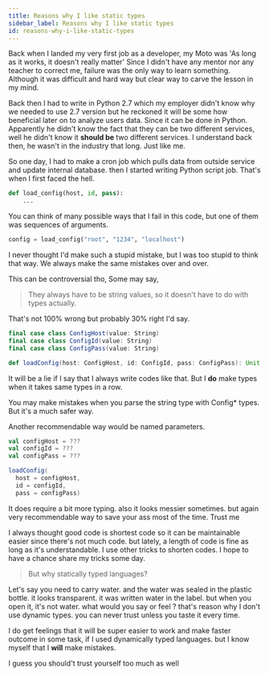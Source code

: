 ```yaml
---
title: Reasons why I like static types
sidebar_label: Reasons why I like static types
id: reasons-why-i-like-static-types
---
```

Back when I landed my very first job as a developer, my Moto was 'As long as it works, it doesn't really matter' Since I didn't have any mentor nor any teacher to correct me, failure was the only way to learn something. Although it was difficult and hard way but clear way to carve  the lesson in my mind.

Back then I had to write in Python 2.7 which my employer didn't know why we needed to use 2.7 version but he reckoned it will be some how beneficial later on to analyze users data. Since it can be done in Python. Apparently he didn't know the fact that they can be two different services, well he didn't know it **should be** two different services. I understand back then, he wasn't in the industry that long. Just like me.

So one day, I had to make a cron job which pulls data from outside service and update internal database. then I started writing Python script job.  That's when I first faced the hell.

```python
def load_config(host, id, pass):
    ...

```

You can think of many possible ways that I fail in this code, but one of them was sequences of arguments.

```python
config = load_config("root", "1234", "localhost")
```

I never thought I'd make such a stupid mistake, but I was too stupid to think that way. We always make the same mistakes over and over.

This can be controversial tho,  Some may say,

> They always have to be string values, so it doesn't have to do with types actually.


That's not 100% wrong but probably 30% right I'd say.

```scala
final case class ConfigHost(value: String)
final case class ConfigId(value: String)
final case class ConfigPass(value: String)

def loadConfig(host: ConfigHost, id: ConfigId, pass: ConfigPass): Unit = ???

```

It will be a lie if I say that I always write codes like that. But I **do** make types when it takes same types in a row.

You may make mistakes when you parse the string type with Config* types. But it's a much safer way.

Another recommendable way would be named parameters.

```scala
val configHost = ???
val configId = ???
val configPass = ???

loadConfig(
  host = configHost,
  id = configId,
  pass = configPass)
```

It does require a bit more typing. also it looks messier sometimes. but again very recommendable way to save your ass most of the time. Trust me

I always thought good code is shortest code so it can be maintainable easier since there's not much code. but lately, a length of code is fine as long as it's understandable. I use other tricks to shorten codes. I hope to have a chance share my tricks some day.

> But why statically typed languages?

Let's say you need to carry water. and the water was sealed in the plastic bottle. it looks transparent. it was written water in the label. but when you open it, it's not water. what would you say or feel ? that's reason why I don't use dynamic types. you can never trust unless you taste it every time.

I do get feelings that it will be super easier to work and make faster outcome in some task, if I used dynamically typed languages. but I know myself that I **will** make mistakes.

I guess you should't trust yourself too much as well